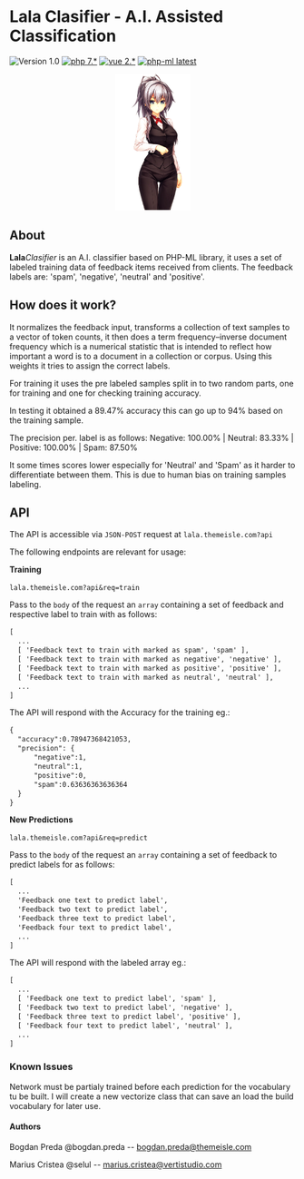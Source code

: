 # Lala Clasifier - A.I. Assisted Classification

![Version 1.0](https://img.shields.io/badge/version-1.0-green.svg)
[![php 7.*](https://img.shields.io/badge/php-7.*-8892BF.svg)](http://php.net/)
[![vue 2.*](https://img.shields.io/badge/vue-2.*-brightgreen.svg)](https://vuejs.org/)
[![php-ml latest](https://img.shields.io/badge/phpml-latest-004d40.svg)](https://github.com/php-ai/php-ml)

<p align="center">
	<img src="assets/lala_clasifier.png" alt="LalaClasifier" width="133" height="240" />
</p>

## About

**Lala***Clasifier* is an A.I. classifier based on PHP-ML library, it uses a set of labeled training data
of feedback items received from clients. The feedback labels are: 'spam', 'negative', 'neutral' and 'positive'.


## How does it work?

It normalizes the feedback input, transforms a collection of text samples to a vector of token counts, 
it then does a term frequency–inverse document frequency which is a numerical statistic that is intended 
to reflect how important a word is to a document in a collection or corpus. 
Using this weights it tries to assign the correct labels.

For training it uses the pre labeled samples split in to two random parts, one for training and one for
checking training accuracy.

In testing it obtained a 89.47% accuracy this can go up to 94% based on the training sample.

The precision per. label is as follows: Negative: 100.00% | Neutral: 83.33% | Positive: 100.00% | Spam: 87.50%

It some times scores lower especially for 'Neutral' and 'Spam' as it harder to differentiate between them. This 
is due to human bias on training samples labeling.

## API

The API is accessible via `JSON-POST` request at `lala.themeisle.com?api`

The following endpoints are relevant for usage:

**Training**

`lala.themeisle.com?api&req=train`

Pass to the `body` of the request an `array` containing a set of feedback and respective label to train with as follows:

```$json
[
  ...
  [ 'Feedback text to train with marked as spam', 'spam' ],
  [ 'Feedback text to train with marked as negative', 'negative' ],
  [ 'Feedback text to train with marked as positive', 'positive' ],
  [ 'Feedback text to train with marked as neutral', 'neutral' ],
  ...
]
```

The API will respond with the Accuracy for the training eg.:

```$json
{
  "accuracy":0.78947368421053,
  "precision": {
      "negative":1,
      "neutral":1,
      "positive":0,
      "spam":0.63636363636364
  }
}
```

**New Predictions**

`lala.themeisle.com?api&req=predict`

Pass to the `body` of the request an `array` containing a set of feedback to predict labels for as follows:

```$json
[
  ...
  'Feedback one text to predict label',
  'Feedback two text to predict label',
  'Feedback three text to predict label',
  'Feedback four text to predict label',
  ...
]
```

The API will respond with the labeled array eg.:

```$json
[
  ...
  [ 'Feedback one text to predict label', 'spam' ],
  [ 'Feedback two text to predict label', 'negative' ],
  [ 'Feedback three text to predict label', 'positive' ],
  [ 'Feedback four text to predict label', 'neutral' ],
  ...
]
```

### Known Issues

Network must be partialy trained before each prediction for the vocabulary tu be built.
I will create a new vectorize class that can save an load the build vocabulary for later use.

#### Authors

Bogdan Preda @bogdan.preda -- bogdan.preda@themeisle.com

Marius Cristea @selul -- marius.cristea@vertistudio.com
